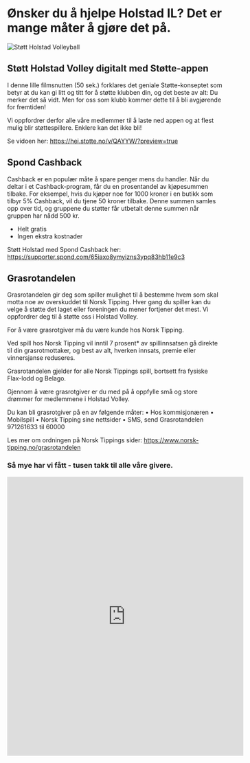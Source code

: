 # Ønsker du å hjelpe Holstad IL? Det er mange måter å gjøre det på.

![Støtt Holstad Volleyball](det-betyr-sa-mye.png)

## Støtt Holstad Volley digitalt med Støtte-appen

I denne lille filmsnutten (50 sek.) forklares det geniale Støtte-konseptet som
betyr at du kan gi litt og titt for å støtte klubben din, og det beste av alt:
Du merker det så vidt. Men for oss som klubb kommer dette til å bli avgjørende
for fremtiden!

Vi oppfordrer derfor alle våre medlemmer til å laste ned appen og at flest mulig
blir støttespillere. Enklere kan det ikke bli!

Se vidoen her: https://hei.stotte.no/v/QAYYW/?preview=true

## Spond Cashback

Cashback er en populær måte å spare penger mens du handler. Når du deltar i et
Cashback-program, får du en prosentandel av kjøpesummen tilbake. For eksempel,
hvis du kjøper noe for 1000 kroner i en butikk som tilbyr 5% Cashback, vil du
tjene 50 kroner tilbake. Denne summen samles opp over tid, og gruppene du
støtter får utbetalt denne summen når gruppen har nådd 500 kr.

- Helt gratis
- Ingen ekstra kostnader

Støtt Holstad med Spond Cashback her:
https://supporter.spond.com/65iaxo8ymyizns3ypq83hb11e9c3

## Grasrotandelen

Grasrotandelen gir deg som spiller mulighet til å bestemme hvem som skal motta
noe av overskuddet til Norsk Tipping. Hver gang du spiller kan du velge å støtte
det laget eller foreningen du mener fortjener det mest. Vi oppfordrer deg til å
støtte oss i Holstad Volley.

For å være grasrotgiver må du være kunde hos Norsk Tipping.

Ved spill hos Norsk Tipping vil inntil 7 prosent* av spillinnsatsen gå direkte
til din grasrotmottaker, og best av alt, hverken innsats, premie eller
vinnersjanse reduseres.

Grasrotandelen gjelder for alle Norsk Tippings spill, bortsett fra fysiske
Flax-lodd og Belago.

Gjennom å være grasrotgiver er du med på å oppfylle små og store drømmer for
medlemmene i Holstad Volley.

Du kan bli grasrotgiver på en av følgende måter: • Hos kommisjonæren •
Mobilspill • Norsk Tipping sine nettsider • SMS, send Grasrotandelen 971261633
til 60000

Les mer om ordningen på Norsk Tippings sider:
https://www.norsk-tipping.no/grasrotandelen

### Så mye har vi fått - tusen takk til alle våre givere.

<iframe frameborder="0" height="650" scrolling="yes"  src="https://www.norsk-tipping.no/grasrotandelen/statistikk/iframe/912053997" width="550"> </iframe>
